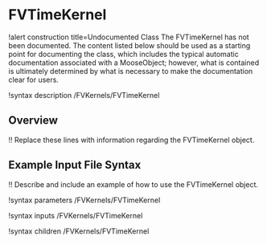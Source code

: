 # FVTimeKernel

!alert construction title=Undocumented Class
The FVTimeKernel has not been documented. The content listed below should be used as a starting point for
documenting the class, which includes the typical automatic documentation associated with a
MooseObject; however, what is contained is ultimately determined by what is necessary to make the
documentation clear for users.

!syntax description /FVKernels/FVTimeKernel

## Overview

!! Replace these lines with information regarding the FVTimeKernel object.

## Example Input File Syntax

!! Describe and include an example of how to use the FVTimeKernel object.

!syntax parameters /FVKernels/FVTimeKernel

!syntax inputs /FVKernels/FVTimeKernel

!syntax children /FVKernels/FVTimeKernel
